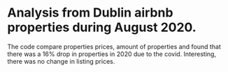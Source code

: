 # Analysis from Dublin airbnb properties during August 2020. 
The code compare properties prices, amount of properties and found that there was a 16% drop in properties in 2020 due to the covid.
Interesting, there was no change in listing prices.
